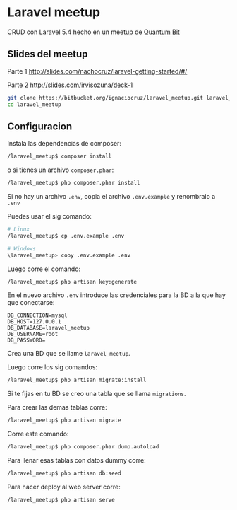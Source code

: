 # Laravel meetup

CRUD con Laravel 5.4 hecho en un meetup de [Quantum Bit](https://quantumbit.mx)

## Slides del meetup

Parte 1
http://slides.com/nachocruz/laravel-getting-started/#/

Parte 2
http://slides.com/irvisozuna/deck-1

```bash
git clone https://bitbucket.org/ignaciocruz/laravel_meetup.git laravel_meetup
cd laravel_meetup
```

## Configuracion

Instala las dependencias de composer:
```bash
/laravel_meetup$ composer install
```

o si tienes un archivo `composer.phar`:
```bash
/laravel_meetup$ php composer.phar install
```

Si no hay un archivo `.env`, copia el archivo `.env.example` y renombralo a `.env`

Puedes usar el sig comando:
```bash
# Linux
/laravel_meetup$ cp .env.example .env

# Windows
\laravel_meetup> copy .env.example .env
```

Luego corre el comando:
```bash
/laravel_meetup$ php artisan key:generate
```

En el nuevo archivo `.env` introduce las credenciales para la BD a la que hay que conectarse:
```dotenv
DB_CONNECTION=mysql
DB_HOST=127.0.0.1
DB_DATABASE=laravel_meetup
DB_USERNAME=root
DB_PASSWORD=
```

Crea una BD que se llame `laravel_meetup`.

Luego corre los sig comandos:
```bash
/laravel_meetup$ php artisan migrate:install
```
Si te fijas en tu BD se creo una tabla que se llama `migrations`.

Para crear las demas tablas corre:
```bash
/laravel_meetup$ php artisan migrate
```

Corre este comando:
```bash
/laravel_meetup$ php composer.phar dump.autoload
```

Para llenar esas tablas con datos dummy corre:
```bash
/laravel_meetup$ php artisan db:seed
```

Para hacer deploy al web server corre:
```bash
/laravel_meetup$ php artisan serve
```

[Quantum Bit]: https://quantumbit.mx